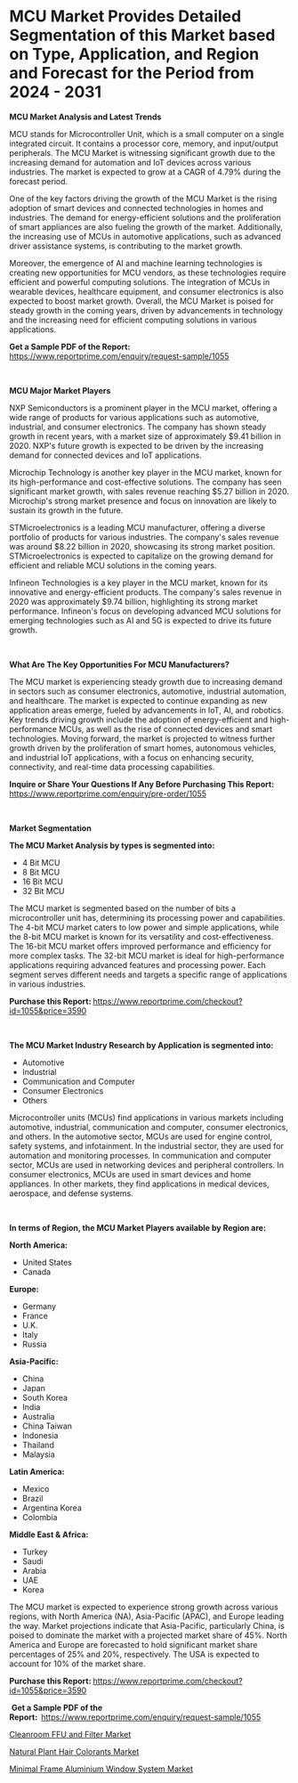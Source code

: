 <p><h1>MCU Market Provides Detailed Segmentation of this Market based on Type, Application, and Region and Forecast for the Period from 2024 - 2031</h1></p><p><strong>MCU Market Analysis and Latest Trends</strong></p>
<p><p>MCU stands for Microcontroller Unit, which is a small computer on a single integrated circuit. It contains a processor core, memory, and input/output peripherals. The MCU Market is witnessing significant growth due to the increasing demand for automation and IoT devices across various industries. The market is expected to grow at a CAGR of 4.79% during the forecast period.</p><p>One of the key factors driving the growth of the MCU Market is the rising adoption of smart devices and connected technologies in homes and industries. The demand for energy-efficient solutions and the proliferation of smart appliances are also fueling the growth of the market. Additionally, the increasing use of MCUs in automotive applications, such as advanced driver assistance systems, is contributing to the market growth.</p><p>Moreover, the emergence of AI and machine learning technologies is creating new opportunities for MCU vendors, as these technologies require efficient and powerful computing solutions. The integration of MCUs in wearable devices, healthcare equipment, and consumer electronics is also expected to boost market growth. Overall, the MCU Market is poised for steady growth in the coming years, driven by advancements in technology and the increasing need for efficient computing solutions in various applications.</p></p>
<p><strong>Get a Sample PDF of the Report:&nbsp;</strong> <a href="https://www.reportprime.com/enquiry/request-sample/1055">https://www.reportprime.com/enquiry/request-sample/1055</a></p>
<p>&nbsp;</p>
<p><strong>MCU Major Market Players</strong></p>
<p><p>NXP Semiconductors is a prominent player in the MCU market, offering a wide range of products for various applications such as automotive, industrial, and consumer electronics. The company has shown steady growth in recent years, with a market size of approximately $9.41 billion in 2020. NXP's future growth is expected to be driven by the increasing demand for connected devices and IoT applications.</p><p>Microchip Technology is another key player in the MCU market, known for its high-performance and cost-effective solutions. The company has seen significant market growth, with sales revenue reaching $5.27 billion in 2020. Microchip's strong market presence and focus on innovation are likely to sustain its growth in the future.</p><p>STMicroelectronics is a leading MCU manufacturer, offering a diverse portfolio of products for various industries. The company's sales revenue was around $8.22 billion in 2020, showcasing its strong market position. STMicroelectronics is expected to capitalize on the growing demand for efficient and reliable MCU solutions in the coming years.</p><p>Infineon Technologies is a key player in the MCU market, known for its innovative and energy-efficient products. The company's sales revenue in 2020 was approximately $9.74 billion, highlighting its strong market performance. Infineon's focus on developing advanced MCU solutions for emerging technologies such as AI and 5G is expected to drive its future growth.</p></p>
<p>&nbsp;</p>
<p><strong>What Are The Key Opportunities For MCU Manufacturers?</strong></p>
<p><p>The MCU market is experiencing steady growth due to increasing demand in sectors such as consumer electronics, automotive, industrial automation, and healthcare. The market is expected to continue expanding as new application areas emerge, fueled by advancements in IoT, AI, and robotics. Key trends driving growth include the adoption of energy-efficient and high-performance MCUs, as well as the rise of connected devices and smart technologies. Moving forward, the market is projected to witness further growth driven by the proliferation of smart homes, autonomous vehicles, and industrial IoT applications, with a focus on enhancing security, connectivity, and real-time data processing capabilities.</p></p>
<p><strong>Inquire or Share Your Questions If Any Before Purchasing This Report:</strong> <a href="https://www.reportprime.com/enquiry/pre-order/1055">https://www.reportprime.com/enquiry/pre-order/1055</a></p>
<p>&nbsp;</p>
<p><strong>Market Segmentation</strong></p>
<p><strong>The MCU Market Analysis by types is segmented into:</strong></p>
<p><ul><li>4 Bit MCU</li><li>8 Bit MCU</li><li>16 Bit MCU</li><li>32 Bit MCU</li></ul></p>
<p><p>The MCU market is segmented based on the number of bits a microcontroller unit has, determining its processing power and capabilities. The 4-bit MCU market caters to low power and simple applications, while the 8-bit MCU market is known for its versatility and cost-effectiveness. The 16-bit MCU market offers improved performance and efficiency for more complex tasks. The 32-bit MCU market is ideal for high-performance applications requiring advanced features and processing power. Each segment serves different needs and targets a specific range of applications in various industries.</p></p>
<p><strong>Purchase this Report:&nbsp;</strong><a href="https://www.reportprime.com/checkout?id=1055&price=3590">https://www.reportprime.com/checkout?id=1055&price=3590</a></p>
<p>&nbsp;</p>
<p><strong>The MCU Market Industry Research by Application is segmented into:</strong></p>
<p><ul><li>Automotive</li><li>Industrial</li><li>Communication and Computer</li><li>Consumer Electronics</li><li>Others</li></ul></p>
<p><p>Microcontroller units (MCUs) find applications in various markets including automotive, industrial, communication and computer, consumer electronics, and others. In the automotive sector, MCUs are used for engine control, safety systems, and infotainment. In the industrial sector, they are used for automation and monitoring processes. In communication and computer sector, MCUs are used in networking devices and peripheral controllers. In consumer electronics, MCUs are used in smart devices and home appliances. In other markets, they find applications in medical devices, aerospace, and defense systems.</p></p>
<p>&nbsp;</p>
<p><strong>In terms of Region, the MCU Market Players available by Region are:</strong></p>
<p>
    <p> <strong> North America: </strong>
        <ul>
            <li>United States</li>
            <li>Canada</li>
        </ul>
        </p> 
    <p> <strong> Europe: </strong>
        <ul>
            <li>Germany</li>
            <li>France</li>
            <li>U.K.</li>
            <li>Italy</li>
            <li>Russia</li>
        </ul>
        </p> 
    <p> <strong> Asia-Pacific: </strong>
        <ul>
            <li>China</li>
            <li>Japan</li>
            <li>South Korea</li>
            <li>India</li>
            <li>Australia</li>
            <li>China Taiwan</li>
            <li>Indonesia</li>
            <li>Thailand</li>
            <li>Malaysia</li>
        </ul>
        </p> 
    <p> <strong> Latin America: </strong>
        <ul>
            <li>Mexico</li>
            <li>Brazil</li>
            <li>Argentina Korea</li>
            <li>Colombia</li>
        </ul>
        </p> 
    <p> <strong> Middle East & Africa: </strong>
        <ul>
            <li>Turkey</li>
            <li>Saudi</li>
            <li>Arabia</li>
            <li>UAE</li>
            <li>Korea</li>
        </ul>
    </p>
    </p>
<p><p>The MCU market is expected to experience strong growth across various regions, with North America (NA), Asia-Pacific (APAC), and Europe leading the way. Market projections indicate that Asia-Pacific, particularly China, is poised to dominate the market with a projected market share of 45%. North America and Europe are forecasted to hold significant market share percentages of 25% and 20%, respectively. The USA is expected to account for 10% of the market share.</p></p>
<p><strong>Purchase this Report: </strong><a href="https://www.reportprime.com/checkout?id=1055&price=3590">https://www.reportprime.com/checkout?id=1055&price=3590</a></p>
<p>&nbsp;<strong>Get a Sample PDF of the Report:&nbsp;&nbsp;</strong><a href="https://www.reportprime.com/enquiry/request-sample/1055">https://www.reportprime.com/enquiry/request-sample/1055</a></p>
<p><strong></strong></p>
<p><p><a href="https://github.com/josesg55/Market-Research-Report-List-2/blob/main/cleanroom-ffu-and-filter-market.md">Cleanroom FFU and Filter Market</a></p><p><a href="https://github.com/AKSHATREPORTPRIME/Market-Research-Report-List-3/blob/main/natural-plant-hair-colorants-market.md">Natural Plant Hair Colorants Market</a></p><p><a href="https://github.com/mancsybtousav/Market-Research-Report-List-1/blob/main/minimal-frame-aluminium-window-system-market.md">Minimal Frame Aluminium Window System Market</a></p></p>